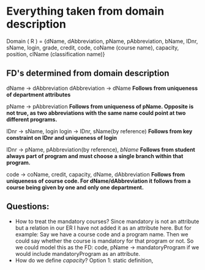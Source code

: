 # Everything taken from domain description

Domain ( R ) = {dName, dAbbreviation, pName, pAbbreviation, bName, IDnr, sName, login, grade, credit, code, coName (course name), capacity, position, clName (classification name)}

## FD's determined from domain description
dName $\rightarrow$ dAbbreviation
dAbbreviation $\rightarrow$ dName
**Follows from uniqueness of department attributes**

pName $\rightarrow$ pAbbreviation
**Follows from uniqueness of pName. Opposite is not true, as two abbreviations with the same name could point at two different programs.**

IDnr $\rightarrow$ sName, login
login $\rightarrow$ IDnr, sName(by reference)
**Follows from key constraint on IDnr and uniqueness of login**

IDnr $\rightarrow$ pName, pAbbreviation(by reference), *bName*
**Follows from student always part of program and must choose a single branch within that program.**

code $\rightarrow$ coName, credit, capacity, dName, dAbbreviation
**Follows from uniqueness of course code. For dName/dAbbreviation it follows from a course being given by one and only one department.**



## Questions:
- How to treat the mandatory courses? Since mandatory is not an attribute but a relation in our ER I have not added it as an attribute here. But for example: Say we have a course code and a program name. Then we could say whether the course is mandatory for that program or not. So we could model this as the FD: code, pName $\rightarrow$ mandatoryProgram if we would include mandatoryProgram as an attribute.
- How do we define *capacity*? Option 1: static definition,

<!--stackedit_data:
eyJoaXN0b3J5IjpbMjA0OTc4Mzg1NiwtMzUxNjU4NTczLC0yMD
AwNDY0MTcyLDEwNjg0NDA1XX0=
-->